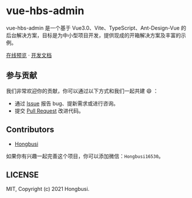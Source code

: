 # vue-hbs-admin

vue-hbs-admin 是一个基于 Vue3.0、Vite、TypeScript、Ant-Design-Vue 的后台解决方案，目标是为中小型项目开发，提供现成的开箱解决方案及丰富的示例。

[在线预览](https://vue-hbs-admin.netlify.app) · [开发文档](https://hongbusi.github.io/vue-hbs-admin)

## 参与贡献

我们非常欢迎你的贡献，你可以通过以下方式和我们一起共建 😄 ：

- 通过 [Issue](https://github.com/Hongbusi/vue-hbs-admin/issues) 报告 bug、提新需求或进行咨询。
- 提交 [Pull Request](https://github.com/Hongbusi/vue-hbs-admin/pulls) 改进代码。

## Contributors

- [Hongbusi](https://github.com/Hongbusi)

如果你有兴趣一起完善这个项目，你可以添加微信：`Hongbusi16530`。

## LICENSE

MIT, Copyright (c) 2021 Hongbusi.
